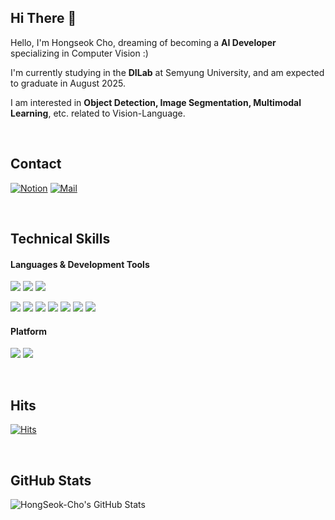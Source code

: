 
## Hi There 👋 
Hello, I'm Hongseok Cho, dreaming of becoming a **AI Developer** specializing in Computer Vision :)

I'm currently studying in the **DILab** at Semyung University, and am expected to graduate in August 2025.

I am interested in **Object Detection, Image Segmentation, Multimodal Learning**, etc. related to Vision-Language.

<br/>

## Contact
[![Notion](https://img.shields.io/badge/Notion-000000?style=flat-square&logo=Notion&logoColor=white)](https://dv-hs99.notion.site/HongSeok-Cho-17c3b25eed5a8011a766f330b51c039b?pvs=4)
[![Mail](https://img.shields.io/badge/dvelopfutureman@gmail.com-e10915?style=flat-square&logo=Gmail&logoColor=white)](dvelopfutureman@gmail.com)



<br/>


## Technical Skills 
#### Languages & Development Tools
<img src="https://img.shields.io/badge/Python-3776AB?style=flat-square&logo=Python&logoColor=white"/> <img src="https://img.shields.io/badge/Pytorch-EE4C2C?style=flat-square&logo=Pytorch&logoColor=white"/> <img src="https://img.shields.io/badge/TensorFlow-FF6F00?style=flat-square&logo=TensorFlow&logoColor=white"/> 

<img src="https://img.shields.io/badge/PyCharm-000000?style=flat-square&logo=PyCharm&logoColor=white"/> <img src="https://img.shields.io/badge/VSCode-007ACC?style=flat-square&logo=Visual Studio Code&logoColor=white"/> <img src="https://img.shields.io/badge/Anaconda-44A833?style=flat-square&logo=Anaconda&logoColor=white"/> <img src="https://img.shields.io/badge/Jupyter-F37626?style=flat-square&logo=Jupyter&logoColor=white"/> <img src="https://img.shields.io/badge/Google Colab-F9AB00?style=flat-square&logo=Google Colab&logoColor=white"/> <img src="https://img.shields.io/badge/Streamlit-FF4B4B?style=flat-square&logo=Streamlit&logoColor=white"/>
 <img src="https://img.shields.io/badge/MySQL-4479A1?style=flat-square&logo=MySQL&logoColor=white"/> 


#### Platform
<img src="https://img.shields.io/badge/Windows-0078D6?style=flat-square&logo=Windows&logoColor=white"/> <img src="https://img.shields.io/badge/Linux-FCC624?style=flat-square&logo=Linux&logoColor=white"/> 

<br/>

## Hits
[![Hits](https://hits.seeyoufarm.com/api/count/incr/badge.svg?url=https%3A%2F%2Fgithub.com%2FCho-Hong-Seok&count_bg=%2379C83D&title_bg=%23555555&icon=&icon_color=%23E7E7E7&title=hits&edge_flat=false)](https://hits.seeyoufarm.com)          

<br/>

## GitHub Stats
![HongSeok-Cho's GitHub Stats](https://github-readme-stats.vercel.app/api?username=HongseokCho&show_icons=true&theme=dracula)

